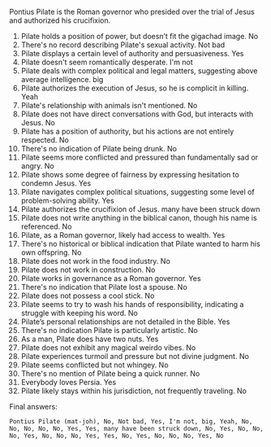 Pontius Pilate is the Roman governor who presided over the trial of Jesus and authorized his crucifixion.

1. Pilate holds a position of power, but doesn’t fit the gigachad image. No
2. There's no record describing Pilate's sexual activity. Not bad
3. Pilate displays a certain level of authority and persuasiveness. Yes
4. Pilate doesn't seem romantically desperate. I'm not
5. Pilate deals with complex political and legal matters, suggesting above average intelligence. big
6. Pilate authorizes the execution of Jesus, so he is complicit in killing. Yeah
7. Pilate's relationship with animals isn't mentioned. No
8. Pilate does not have direct conversations with God, but interacts with Jesus. No
9. Pilate has a position of authority, but his actions are not entirely respected. No
10. There's no indication of Pilate being drunk. No
11. Pilate seems more conflicted and pressured than fundamentally sad or angry. No
12. Pilate shows some degree of fairness by expressing hesitation to condemn Jesus. Yes
13. Pilate navigates complex political situations, suggesting some level of problem-solving ability. Yes
14. Pilate authorizes the crucifixion of Jesus. many have been struck down
15. Pilate does not write anything in the biblical canon, though his name is referenced. No
16. Pilate, as a Roman governor, likely had access to wealth. Yes
17. There's no historical or biblical indication that Pilate wanted to harm his own offspring. No
18. Pilate does not work in the food industry. No
19. Pilate does not work in construction. No
20. Pilate works in governance as a Roman governor. Yes
21. There's no indication that Pilate lost a spouse. No
22. Pilate does not possess a cool stick. No
23. Pilate seems to try to wash his hands of responsibility, indicating a struggle with keeping his word. No
24. Pilate’s personal relationships are not detailed in the Bible. Yes
25. There's no indication Pilate is particularly artistic. No
26. As a man, Pilate does have two nuts. Yes
27. Pilate does not exhibit any magical weirdo vibes. No
28. Pilate experiences turmoil and pressure but not divine judgment. No
29. Pilate seems conflicted but not whingey. No
30. There's no mention of Pilate being a quick runner. No
31. Everybody loves Persia. Yes
32. Pilate likely stays within his jurisdiction, not frequently traveling. No

Final answers:

```Pontius Pilate (mat-joh), No, Not bad, Yes, I'm not, big, Yeah, No, No, No, No, No, Yes, Yes, many have been struck down, No, Yes, No, No, No, Yes, No, No, No, Yes, Yes, No, Yes, No, No, No, Yes, No```